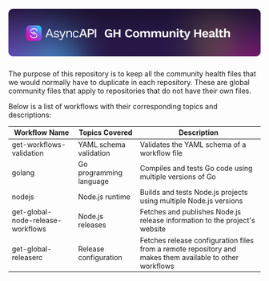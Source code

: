 <h1 align="center">
  <br>
  <a href="https://www.asyncapi.com"><img src="./assets/github-repobanner-ghcommunityhealth.png" alt="AsyncAPI logo"></a>
</h1>

The purpose of this repository is to keep all the community health files that we would normally have to duplicate in each repository. These are global community files that apply to repositories that do not have their own files.

Below is a list of workflows with their corresponding topics and descriptions:

| Workflow Name | Topics Covered | Description |
| --- | --- | --- |
| get-workflows-validation | YAML schema validation | Validates the YAML schema of a workflow file |
| golang	 | Go programming language | Compiles and tests Go code using multiple versions of Go |
| nodejs | Node.js runtime | Builds and tests Node.js projects using multiple Node.js versions |
| get-global-node-release-workflows | Node.js releases | Fetches and publishes Node.js release information to the project's website |
| get-global-releaserc | Release configuration | Fetches release configuration files from a remote repository and makes them available to other workflows |
